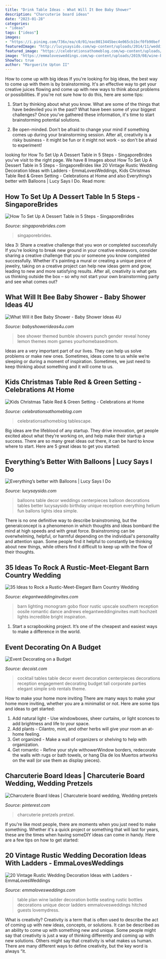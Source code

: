 ```yaml
---
title: "Drink Table Ideas - What Will It Bee Baby Shower"
description: "Charcuterie board ideas"
date: "2023-01-28"
categories:
- "ideas"
tags: ["ideas"]
images:
- "https://i.pinimg.com/736x/ea/c0/01/eac0013445bec4e065cb1bcf0fb90bef.jpg"
featuredImage: "http://lucysaysido.com/wp-content/uploads/2014/11/weddings-with-balloons-ideas-table-decor-balloons-lucysaysido.jpg"
featured_image: "https://celebrationsathomeblog.com/wp-content/uploads/2011/12/kids-christmas-table-1-630x947.jpg"
image: "https://emmalovesweddings.com/wp-content/uploads/2019/08/wine-bottle-wedding-table-plan-ideas-on-vintage-ladder.jpg"
ShowToc: true
author: "Marguerite Upton II"
---
```



How to come up with big ideas
If you're looking for big ideas, the best way to come up with them is by brainstorming. It's an effective way to get your creative juices flowing and come up with new ways to think about problems or possibilities. If you're not sure how to do this, here are some tips:
1. Start by thinking about what you know. What are some of the things that have bedeviled you in the past? What have been some of your biggest challenges? Once you've gathered these information, it's time to start brainstorming potential solutions.

2. Be open-minded. Don't be afraid to change your mind if something comes up during your brainstorming session. After all, creativity is a risky business - it might be fun or it might not work - so don't be afraid to experiment!


	

		
looking for How To Set Up A Dessert Table in 5 Steps - SingaporeBrides you've visit to the right page. We have 8 Images about How To Set Up A Dessert Table in 5 Steps - SingaporeBrides like 20 Vintage Rustic Wedding Decoration Ideas with Ladders - EmmaLovesWeddings, Kids Christmas Table Red &amp; Green Setting - Celebrations at Home and also Everything’s better with Balloons | Lucy Says I Do. Read more:
		
    
## How To Set Up A Dessert Table In 5 Steps - SingaporeBrides

<img loading=lazy src="http://singaporebrides.com/articles/wp-content/uploads/2014/03/Dessert-Table-DIY-2-e1395972966186.jpg" onerror="this.onerror=null;this.src='https://tse4.mm.bing.net/th?id=OIP.RlYqthnTDuDrs8qYi1rzQgHaLH&amp;pid=15.1';" alt="How To Set Up A Dessert Table in 5 Steps - SingaporeBrides">

_Source: singaporebrides.com_

>singaporebrides. 

	

Idea 3: Share a creative challenge that you won or completed successfully
If you're looking to break new ground in your creative endeavors, consider sharing a creative challenge that you or someone you know completed successfully. Whether it's painting a mural or creating a unique piece of jewelry, taking on a creative project can help new ideas germ and grow, leading to new and more satisfying results. After all, creativity is what gets us thinking outside the box – so why not start your own brainstorming party and see what comes out?

    
## What Will It Bee Baby Shower - Baby Shower Ideas 4U

<img loading=lazy src="https://babyshowerideas4u.com/wp-content/uploads/2016/01/what-will-it-bee-baby-shower-lemon-drink.jpg" onerror="this.onerror=null;this.src='https://tse1.mm.bing.net/th?id=OIP.0Q3Cm2UAAt90hEHFyQB4QAHaLK&amp;pid=15.1';" alt="What Will it Bee Baby Shower - Baby Shower Ideas 4U">

_Source: babyshowerideas4u.com_

>bee shower themed bumble showers punch gender reveal honey lemon themes mom games yourhomebasedmom. 

	

Ideas are a very important part of our lives. They can help us solve problems or make new ones. Sometimes, ideas come to us while we’re sleeping or during a moment of inspiration. Sometimes, we just need to keep thinking about something and it will come to us.

    
## Kids Christmas Table Red &amp; Green Setting - Celebrations At Home

<img loading=lazy src="https://celebrationsathomeblog.com/wp-content/uploads/2011/12/kids-christmas-table-1-630x947.jpg" onerror="this.onerror=null;this.src='https://tse1.mm.bing.net/th?id=OIP.NlwSbz9kGigr86uYPUF7zQHaLI&amp;pid=15.1';" alt="Kids Christmas Table Red &amp; Green Setting - Celebrations at Home">

_Source: celebrationsathomeblog.com_

>celebrationsathomeblog tablescape. 

	

Big ideas are the lifeblood of any startup. They drive innovation, get people excited about what they’re working on, and help make their startup a success. There are so many great ideas out there, it can be hard to know where to start. Here are 5 great ideas to get you started: 

    
## Everything’s Better With Balloons | Lucy Says I Do

<img loading=lazy src="http://lucysaysido.com/wp-content/uploads/2014/11/weddings-with-balloons-ideas-table-decor-balloons-lucysaysido.jpg" onerror="this.onerror=null;this.src='https://tse4.mm.bing.net/th?id=OIP.8AK3p7c8q2KX-DyhpFvnDgHaLH&amp;pid=15.1';" alt="Everything’s better with Balloons | Lucy Says I Do">

_Source: lucysaysido.com_

>balloons table decor weddings centerpieces balloon decorations tables better lucysaysido birthday unique reception everything helium fun ballons lights idea simple. 

	

There is no one definitive way to describe brainstroming, but the generalconcept is a phenomenon in which thoughts and ideas bombard the mind at high speeds and with great force. Brainstroming can be overwhelming, helpful, or harmful depending on the individual's personality and attention span. Some people find it helpful to constantly be thinking about new things, while others find it difficult to keep up with the flow of their thoughts.

    
## 35 Ideas To Rock A Rustic-Meet-Elegant Barn Country Wedding

<img loading=lazy src="https://www.elegantweddinginvites.com/wedding-blog/wp-content/uploads/2020/10/amazing-wedding-lighting-ideas-for-barn-wedding-dance-floor.jpg" onerror="this.onerror=null;this.src='https://tse3.mm.bing.net/th?id=OIP.WouDCdsXzkP0RkyX0KRWSgHaLH&amp;pid=15.1';" alt="35 Ideas to Rock a Rustic-Meet-Elegant Barn Country Wedding">

_Source: elegantweddinginvites.com_

>barn lighting monogram gobo floor rustic upscale southern reception oosile romantic dance andrews elegantweddinginvites matt hochzeit lights incredible bright inspiration. 

	

1. Start a scrapbooking project. It’s one of the cheapest and easiest ways to make a difference in the world.

    
## Event Decorating On A Budget

<img loading=lazy src="http://cdn.decoist.com/wp-content/uploads/2016/10/Cocktail-tables-from-SnB-Party-Rentals.jpg" onerror="this.onerror=null;this.src='https://tse3.mm.bing.net/th?id=OIP.jviJ7jptrBWN8UO_SRGkmAHaLH&amp;pid=15.1';" alt="Event Decorating on a Budget">

_Source: decoist.com_

>cocktail tables table decor event decoration centerpieces decorations reception engagement decorating budget tall corporate parties elegant simple snb rentals theme. 

	

How to make your home more inviting
There are many ways to make your home more inviting, whether you are a minimalist or not. Here are some tips and ideas to get started:
1. Add natural light - Use windowboxes, sheer curtains, or light sconces to add brightness and life to your space.
2. Add plants - Cilantro, mint, and other herbs will give your room an at-home feeling.
3. Get organized - Make a wall of organizers or shelving to help with organization.
4. Get romantic - Refine your style withowerWindow borders, redecorate the walls with rugs or bath towels, or hang Dia de los Muertos artworks on the wall (or use them as display pieces).

    
## Charcuterie Board Ideas | Charcuterie Board Wedding, Wedding Pretzels

<img loading=lazy src="https://i.pinimg.com/736x/ea/c0/01/eac0013445bec4e065cb1bcf0fb90bef.jpg" onerror="this.onerror=null;this.src='https://tse4.mm.bing.net/th?id=OIP.Dyn3yDLht-R0QaRoRxaGnAHaLH&amp;pid=15.1';" alt="Charcuterie Board Ideas | Charcuterie board wedding, Wedding pretzels">

_Source: pinterest.com_

>charcuterie pretzels pretzel. 

	

If you're like most people, there are moments when you just need to make something. Whether it's a quick project or something that will last for years, these are the times when having someDIY ideas can come in handy. Here are a few tips on how to get started:

    
## 20 Vintage Rustic Wedding Decoration Ideas With Ladders - EmmaLovesWeddings

<img loading=lazy src="https://emmalovesweddings.com/wp-content/uploads/2019/08/wine-bottle-wedding-table-plan-ideas-on-vintage-ladder.jpg" onerror="this.onerror=null;this.src='https://tse4.mm.bing.net/th?id=OIP.-ohILCf52Tw7J8wgwRQ37gHaLG&amp;pid=15.1';" alt="20 Vintage Rustic Wedding Decoration Ideas with Ladders - EmmaLovesWeddings">

_Source: emmalovesweddings.com_

>table plan wine ladder decoration bottle seating rustic bottles decorations unique decor ladders emmalovesweddings hitched guests lovemydress. 

	

What is creativity?
Creativity is a term that is often used to describe the act of coming up with new ideas, concepts, or solutions. It can be described as an ability to come up with something new and unique. Some people might say that creativity is just a way of thinking differently and coming up with new solutions. Others might say that creativity is what makes us human. There are many different ways to define creativity, but the key word is always “it.

